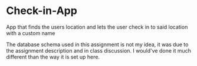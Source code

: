 # Check-in-App
App that finds the users location and lets the user check in to said location with a custom name 

The database schema used in this assignment is not my idea, it was due to the assignment description and in class discussion. I would've done it much different than the way it is set up here. 
